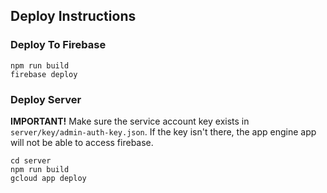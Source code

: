 ## Deploy Instructions

### Deploy To Firebase

```
npm run build
firebase deploy
```

### Deploy Server

**IMPORTANT!** Make sure the service account key exists in `server/key/admin-auth-key.json`. If the key isn't there, the app engine app will not be able to access firebase.

```
cd server
npm run build
gcloud app deploy
```

